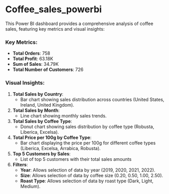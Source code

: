 # Coffee_sales_powerbi

This Power BI dashboard provides a comprehensive analysis of coffee sales, featuring key metrics and visual insights:

### Key Metrics:
- **Total Orders**: 758
- **Total Profit**: 63.18K
- **Sum of Sales**: 34.79K
- **Total Number of Customers**: 726
### Visual Insights:
1. **Total Sales by Country**: 
   - Bar chart showing sales distribution across countries (United States, Ireland, United Kingdom).
2. **Total Sales by Month**: 
   - Line chart showing monthly sales trends.
3. **Total Sales by Coffee Type**: 
   - Donut chart showing sales distribution by coffee type (Robusta, Liberica, Excelsa).
4. **Total Price per 100g by Coffee Type**: 
   - Bar chart displaying the price per 100g for different coffee types (Liberica, Excelsa, Arrabica, Robusta).
5. **Top 5 Customers by Sales**: 
   - List of top 5 customers with their total sales amounts
6. **Filters**:
   - **Year**: Allows selection of data by year (2019, 2020, 2021, 2022).
   - **Size**: Allows selection of data by coffee size (0.20, 0.50, 1.00, 2.50).
   - **Roast Type**: Allows selection of data by roast type (Dark, Light, Medium).

